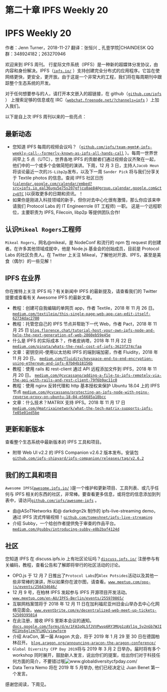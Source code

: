# 第二十章 IPFS Weekly 20

# IPFS Weekly 20

作者：Jenn Turner，2018-11-27
翻译：张恒兴 _ 孔壹学院|CHAINDESK
QQ 群：348924182；263270946

欢迎来到 IPFS 周刊。
行星际文件系统（IPFS）是一种新的超媒体分发协议，由内容和身份解决。IPFS（[`ipfs.io/`](https://ipfs.io/) ）支持创建完全分布式的应用程序。它旨在使网络更快，更安全，更开放。由于这是一个非常大的工程，我们将在每周期刊中跟踪整个生态系统的开发。

对于任何想要参与的人，请打开本文嵌入的超链接，在 github（[`github.com/ipfs`](https://github.com/ipfs) ） 上搜索足够的信息或在 IRC（[`webchat.freenode.net/?channels=ipfs`](https://webchat.freenode.net/?channels=ipfs) ）上加入我们。

以下是自上次 IPFS 周刊以来的一些亮点：

## 最新动态

*   您知道 IPFS 每周的视频会议吗？（[`github.com/ipfs/team-mgmt#-ipfs-weekly-call--formerly-known-as-ipfs-all-hands-call`](https://github.com/ipfs/team-mgmt#-ipfs-weekly-call--formerly-known-as-ipfs-all-hands-call) ）。每周一世界世间早上 5 点（UTC），世界各地 IPFS 的贡献者们通过视频会议齐聚在一起，他们中的一个或多个会做简短的演讲。下周，12 月 3 日，主持人`Jacob Heun`将谈论最近一次的`JS-Libp2p`发布，以及下一周 `Sander Pick` 将与我们分享关于 Textile photos 的信息。查阅 IPFS 社区日历([`calendar.google.com/calendar/embed?src=ipfs.io_eal36ugu5e75s207gfjcu0ae84@group.calendar.google.com&ctz=UTC`](https://calendar.google.com/calendar/embed?src=ipfs.io_eal36ugu5e75s207gfjcu0ae84@group.calendar.google.com&ctz=UTC) )以获取更多的日期和资讯。！
*   如果你是刚进入科技领域的新手，但你对去中心化很有激情，那么你应该来申请我们 Protocol Labs 的 IT Engineerrole (IT 工程师) 一职。 这是一个远程职位，主要职责为 IPFS, Filecoin, libp2p 等提供团队合作!

## 认识`Mikeal Rogers`工程师

`Mikeal Rogers`，网名@mikeal，是 NodeConf 和流行的 npm 包 request 的创建者。在许多其他领域成就中，他是 Node.js 基金会的创始成员，目前是 Protocol Labs 的社区负责人。在 Twitter 上关注 Mikeal，了解他对开源、IPFS，甚至是美食（偶尔）的一些见解！

## IPFS 在业界

你在推特上关注 IPFS 吗？有关新闻中 IPFS 的最新提及，请查看我们的 Twitter 提要或查看有关 Awesome IPFS 的最新文章。

*   教程：创建可自我编辑的单网页 app，作者 Textile，2018 年 11 月 26 日。 [`medium.com/textileio/this-single-page-web-app-can-edit-itself-62734dac2700`](https://medium.com/textileio/this-single-page-web-app-can-edit-itself-62734dac2700)
*   教程：托管您自己的 IPFS 节点并帮助下一代 Web，作者 Pact，2018 年 11 月 25 日 [`blog.florence.chat/tutorial-host-your-own-ipfs-node-and-help-the-next-generation-of-web-2860eb59e45e`](https://blog.florence.chat/tutorial-host-your-own-ipfs-node-and-help-the-next-generation-of-web-2860eb59e45e)
*   什么是 IPFS 的实际成本？，作者皮纳塔，2018 年 11 月 22 日 [`medium.com/pinata/whats-the-real-cost-of-ipfs-3623f274cfaa`](https://medium.com/pinata/whats-the-real-cost-of-ipfs-3623f274cfaa)
*   文章：密钥空间-使用以太坊和 IPFS 的端到端加密，作者 Fluidity，2018 年 11 月 20 日。 [`medium.com/fluidity/keyspace-end-to-end-encryption-using-ethereum-and-ipfs-87b04b18156b`](https://medium.com/fluidity/keyspace-end-to-end-encryption-using-ethereum-and-ipfs-87b04b18156b)
*   教程：使用 rails 和 rest-client 通过 API 远程添加文件到 IPFS，2018 年 11 月 20 日。 [`medium.com/@cvcassano/adding-a-file-to-ipfs-remotely-via-the-api-with-rails-and-rest-client-79f6b9ac11c0`](https://medium.com/@cvcassano/adding-a-file-to-ipfs-remotely-via-the-api-with-rails-and-rest-client-79f6b9ac11c0)
*   教程：使用 nginx 反转代理和 http 基本授权来保护 Ubuntu 18.04 上的 IPFS 节点 [`medium.com/@cvcassano/protecting-an-ipfs-node-with-nginx-reverse-proxy-on-ubuntu-18-04-e56685a10bcc`](https://medium.com/@cvcassano/protecting-an-ipfs-node-with-nginx-reverse-proxy-on-ubuntu-18-04-e56685a10bcc)
*   文章：什么技术？MATRIX 支持 IPFS。2018 年 11 月 17 日 [`medium.com/@matrixainetwork/what-the-tech-matrix-supports-ipfs-fe05e01ed5be`](https://medium.com/@matrixainetwork/what-the-tech-matrix-supports-ipfs-fe05e01ed5be)

## 更新和新版本

查看整个生态系统中最新版本的 IPFS 工具和项目。

*   附带 Web UI v2.2 的 IPFS Companion v2.6.2 版本发布。安装包[`github.com/ipfs-shipyard/ipfs-companion/releases/tag/v2.6.2`](https://github.com/ipfs-shipyard/ipfs-companion/releases/tag/v2.6.2)

## 我们的工具和项目

`Awesome IPFS`([`awesome.ipfs.io/`](https://awesome.ipfs.io/) )是一个维护和更新项目、工具列表、或几乎任何与 IPFS 相关的东西的社区，非常棒。要查看更多信息，或将您的信息添加到列表中，请访问[`github.com/ipfs/awesome-ipfs`](https://github.com/ipfs/awesome-ipfs) 。

*   由@ASoTNetworks 和@ darkdrgn2k 制作的 ipfs-live-streaming demo，通过 IPFS 流式传输视频！[`github.com/tomeshnet/ipfs-live-streaming`](https://github.com/tomeshnet/ipfs-live-streaming)
*   介绍 Subby，一个给创作者提供免于审查的作品平台。[`medium.com/@subby/introducing-subby-e8b2baf4124d`](https://medium.com/@subby/introducing-subby-e8b2baf4124d)

## 社区

您知道 IPFS 在 discuss.ipfs.io 上有社区论坛吗？[`discuss.ipfs.io/`](https://discuss.ipfs.io/) 注册参与有关编码，教程，查看公告和了解即将举行的社区活动的讨论。

*   OPO.js 于 12 月 7 日推出了`Protocol Labs`的`Alex Potsides`活动以及其他一些非常棒的演讲，所以如果你在波尔图，请查看。[`www.meetup.com/opo-js/events/256434646/`](https://www.meetup.com/opo-js/events/256434646/)
*   12 月 9 号，在柏林 IPFS 发起参与 IPFS 开源项目开发活动。[`www.meetup.com/en-AU/IPFS-Berlin/events/255970865/`](https://www.meetup.com/en-AU/IPFS-Berlin/events/255970865/)
*   互联网档案馆将于 2018 年 12 月 11 日在加利福尼亚州旧金山举办去中心化网络见面会。[`www.eventbrite.com/e/decentralized-web-meet-up-tickets-52509395014`](https://www.eventbrite.com/e/decentralized-web-meet-up-tickets-52509395014)
*   在此注册，接收 IPFS 里斯本会议的通知。[`docs.google.com/forms/d/e/1FAIpQLSfJVVPwvp6RY3MUg1zAVl1g_5y2nGb7WJIMI1Hs6glzm7FLHQ/viewform`](https://docs.google.com/forms/d/e/1FAIpQLSfJVVPwvp6RY3MUg1zAVl1g_5y2nGb7WJIMI1Hs6glzm7FLHQ/viewform)
*   介绍 AraCon, 第一届 Aragon 大会，将于 2019 年 1 月 29 至 30 日在德国柏林召开。 [`blog.aragon.org/announcing-aracon-the-aragon-conference/`](https://blog.aragon.org/announcing-aracon-the-aragon-conference/)
*   `Global Diversity CFP Day 2019`将与 2019 年 3 月 2 日举办。届时将有多个 workshop 同时展开，鼓励新人发言，说出你们的提案，给出你们对于科技任何方面的简介，不要错过哦![`www.globaldiversitycfpday.com/`](https://www.globaldiversitycfpday.com/)
*   Data Terra Nemo 将在 2019 年 5 月举办, 他们已经决定让 Juan Benet 第一个发言。

感谢您阅读，下周见。
